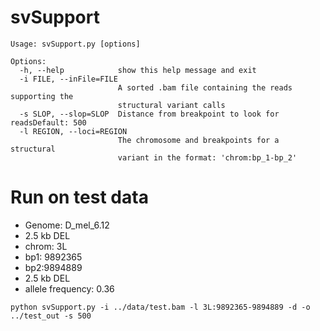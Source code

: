 # svSupport


```
Usage: svSupport.py [options]

Options:
  -h, --help            show this help message and exit
  -i FILE, --inFile=FILE
                        A sorted .bam file containing the reads supporting the
                        structural variant calls
  -s SLOP, --slop=SLOP  Distance from breakpoint to look for readsDefault: 500
  -l REGION, --loci=REGION
                        The chromosome and breakpoints for a structural
                        variant in the format: 'chrom:bp_1-bp_2'
```

# Run on test data
* Genome: D_mel_6.12
* 2.5 kb DEL
* chrom: 3L
* bp1: 9892365
* bp2:9894889
* 2.5 kb DEL
* allele frequency: 0.36

`python svSupport.py -i ../data/test.bam -l 3L:9892365-9894889 -d -o ../test_out -s 500`
